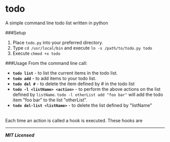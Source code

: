 # todo

A simple command line todo list written in python

###Setup
1. Place `todo.py` into your preferred directory.
2. Type `cd /usr/local/bin` and execute `ln -s /path/to/todo.py todo`
3. Execute `chmod +x todo`

###Usage
From the command line call:<br>
- **`todo list`** - to list the current items in the todo list.<br>
- **`todo add`** - to add items to your todo list.<br>
- **`todo del #`** - to delete the item defined by # in the todo list<br>
- **`todo -l <listName> <action>`** - to perform the above actions on the 
list defined by `listName`. `todo -l otherList add "foo bar"` will add the 
todo item "foo bar" to the list "otherList".<br>
- **`todo del-list <listName>`** - to delete the list defined by 
"listName"<br><br>

Each time an action is called a hook is executed. These hooks are 

---
***MIT Licensed***
